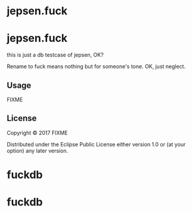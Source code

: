 # jepsen.fuck
# jepsen.fuck

this is just a db testcase of jepsen, OK?

Rename to fuck means nothing but for someone's tone.
OK, just neglect.

## Usage

FIXME

## License

Copyright © 2017 FIXME

Distributed under the Eclipse Public License either version 1.0 or (at
your option) any later version.
# fuckdb
# fuckdb
